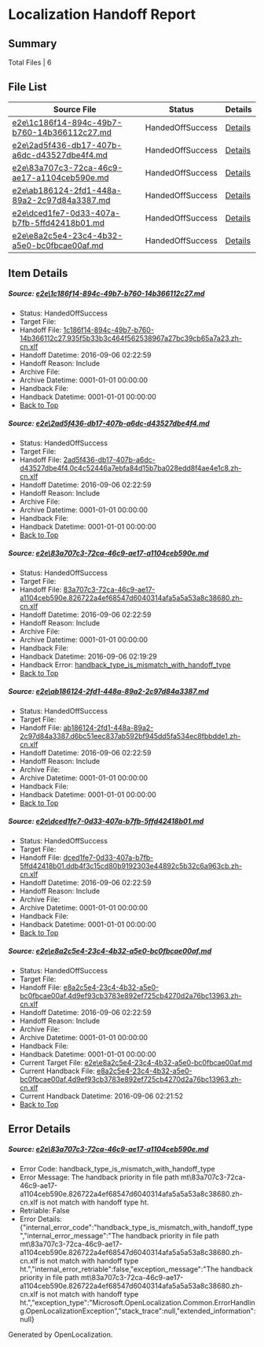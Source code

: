 # <a name='report-top'></a> Localization Handoff Report

## Summary
 Total Files | 6

## File List
 Source File | Status | Details 
 ----------- | ------ | ------- 
 [e2e\1c186f14-894c-49b7-b760-14b366112c27.md](https://github.com/OpenLocalizationTestOrg/ol-test0/blob/33ec304ab1da934ecfbc3fa7ebc61ef29f3f249e/e2e/1c186f14-894c-49b7-b760-14b366112c27.md) | HandedOffSuccess | [Details](#3b81b1da67a17d46f42bd00e636b9d30f2ce68a72)
 [e2e\2ad5f436-db17-407b-a6dc-d43527dbe4f4.md](https://github.com/OpenLocalizationTestOrg/ol-test0/blob/118afe53a0f95e13055f635aa164d1297baf1e1d/e2e/2ad5f436-db17-407b-a6dc-d43527dbe4f4.md) | HandedOffSuccess | [Details](#3a0c1fe2601cf3fe6d81c27de64c8dd9cc71a4cd3)
 [e2e\83a707c3-72ca-46c9-ae17-a1104ceb590e.md](https://github.com/OpenLocalizationTestOrg/ol-test0/blob/902fc9b79d6ae06adae8d5379e53f2089cc37c0a/e2e/83a707c3-72ca-46c9-ae17-a1104ceb590e.md) | HandedOffSuccess | [Details](#e42ee19ddf6173f88699dd5c59b2561dc8d4bce58)
 [e2e\ab186124-2fd1-448a-89a2-2c97d84a3387.md](https://github.com/OpenLocalizationTestOrg/ol-test0/blob/73128745757d7fcdee4635297f154e7036b6d2df/e2e/ab186124-2fd1-448a-89a2-2c97d84a3387.md) | HandedOffSuccess | [Details](#17223e8faf8ce9b78bc519cb8ceebfac42cad44a10)
 [e2e\dced1fe7-0d33-407a-b7fb-5ffd42418b01.md](https://github.com/OpenLocalizationTestOrg/ol-test0/blob/66d0147f66ce29cd296d05395427afcd08281c51/e2e/dced1fe7-0d33-407a-b7fb-5ffd42418b01.md) | HandedOffSuccess | [Details](#e68938a1cbb7f489b969ff78aa688fbbc78d637811)
 [e2e\e8a2c5e4-23c4-4b32-a5e0-bc0fbcae00af.md](https://github.com/OpenLocalizationTestOrg/ol-test0/blob/0a54f2c44a27dcaaa75c17a25e6f92b12489eb0c/e2e/e8a2c5e4-23c4-4b32-a5e0-bc0fbcae00af.md) | HandedOffSuccess | [Details](#4dd41f0c6d3192b9047cdcc900234e72c0b6eeea12)

## Item Details
##### <a name='3b81b1da67a17d46f42bd00e636b9d30f2ce68a72'></a> Source: [e2e\1c186f14-894c-49b7-b760-14b366112c27.md](https://github.com/OpenLocalizationTestOrg/ol-test0/blob/33ec304ab1da934ecfbc3fa7ebc61ef29f3f249e/e2e/1c186f14-894c-49b7-b760-14b366112c27.md)
* Status: HandedOffSuccess
* Target File: 
* Handoff File: [1c186f14-894c-49b7-b760-14b366112c27.935f5b33b3c464f562538967a27bc39cb65a7a23.zh-cn.xlf](https://github.com/OpenLocalizationTestOrg/ol-test0-handoff/blob/81da4b9c2c27abb8c40cdc4eeec407540d458d96/ol-handoff/OpenLocalizationTestOrg/ol-test0-zhcn/ci/ht/1c186f14-894c-49b7-b760-14b366112c27.935f5b33b3c464f562538967a27bc39cb65a7a23.zh-cn.xlf)
* Handoff Datetime: 2016-09-06 02:22:59
* Handoff Reason: Include
* Archive File: 
* Archive Datetime: 0001-01-01 00:00:00
* Handback File: 
* Handback Datetime: 0001-01-01 00:00:00
* [Back to Top](#report-top)

##### <a name='3a0c1fe2601cf3fe6d81c27de64c8dd9cc71a4cd3'></a> Source: [e2e\2ad5f436-db17-407b-a6dc-d43527dbe4f4.md](https://github.com/OpenLocalizationTestOrg/ol-test0/blob/118afe53a0f95e13055f635aa164d1297baf1e1d/e2e/2ad5f436-db17-407b-a6dc-d43527dbe4f4.md)
* Status: HandedOffSuccess
* Target File: 
* Handoff File: [2ad5f436-db17-407b-a6dc-d43527dbe4f4.0c4c52446a7ebfa84d15b7ba028edd8f4ae4e1c8.zh-cn.xlf](https://github.com/OpenLocalizationTestOrg/ol-test0-handoff/blob/81da4b9c2c27abb8c40cdc4eeec407540d458d96/ol-handoff/OpenLocalizationTestOrg/ol-test0-zhcn/ci/ht/2ad5f436-db17-407b-a6dc-d43527dbe4f4.0c4c52446a7ebfa84d15b7ba028edd8f4ae4e1c8.zh-cn.xlf)
* Handoff Datetime: 2016-09-06 02:22:59
* Handoff Reason: Include
* Archive File: 
* Archive Datetime: 0001-01-01 00:00:00
* Handback File: 
* Handback Datetime: 0001-01-01 00:00:00
* [Back to Top](#report-top)

##### <a name='e42ee19ddf6173f88699dd5c59b2561dc8d4bce58'></a> Source: [e2e\83a707c3-72ca-46c9-ae17-a1104ceb590e.md](https://github.com/OpenLocalizationTestOrg/ol-test0/blob/902fc9b79d6ae06adae8d5379e53f2089cc37c0a/e2e/83a707c3-72ca-46c9-ae17-a1104ceb590e.md)
* Status: HandedOffSuccess
* Target File: 
* Handoff File: [83a707c3-72ca-46c9-ae17-a1104ceb590e.826722a4ef68547d6040314afa5a5a53a8c38680.zh-cn.xlf](https://github.com/OpenLocalizationTestOrg/ol-test0-handoff/blob/81da4b9c2c27abb8c40cdc4eeec407540d458d96/ol-handoff/OpenLocalizationTestOrg/ol-test0-zhcn/ci/ht/83a707c3-72ca-46c9-ae17-a1104ceb590e.826722a4ef68547d6040314afa5a5a53a8c38680.zh-cn.xlf)
* Handoff Datetime: 2016-09-06 02:22:59
* Handoff Reason: Include
* Archive File: 
* Archive Datetime: 0001-01-01 00:00:00
* Handback File: 
* Handback Datetime: 2016-09-06 02:19:29
* Handback Error: [handback_type_is_mismatch_with_handoff_type](#e42ee19ddf6173f88699dd5c59b2561dc8d4bce58handback_type_is_mismatch_with_handoff_type)
* [Back to Top](#report-top)

##### <a name='17223e8faf8ce9b78bc519cb8ceebfac42cad44a10'></a> Source: [e2e\ab186124-2fd1-448a-89a2-2c97d84a3387.md](https://github.com/OpenLocalizationTestOrg/ol-test0/blob/73128745757d7fcdee4635297f154e7036b6d2df/e2e/ab186124-2fd1-448a-89a2-2c97d84a3387.md)
* Status: HandedOffSuccess
* Target File: 
* Handoff File: [ab186124-2fd1-448a-89a2-2c97d84a3387.d6bc51eec837ab592bf945dd5fa534ec8fbbdde1.zh-cn.xlf](https://github.com/OpenLocalizationTestOrg/ol-test0-handoff/blob/81da4b9c2c27abb8c40cdc4eeec407540d458d96/ol-handoff/OpenLocalizationTestOrg/ol-test0-zhcn/ci/ht/ab186124-2fd1-448a-89a2-2c97d84a3387.d6bc51eec837ab592bf945dd5fa534ec8fbbdde1.zh-cn.xlf)
* Handoff Datetime: 2016-09-06 02:22:59
* Handoff Reason: Include
* Archive File: 
* Archive Datetime: 0001-01-01 00:00:00
* Handback File: 
* Handback Datetime: 0001-01-01 00:00:00
* [Back to Top](#report-top)

##### <a name='e68938a1cbb7f489b969ff78aa688fbbc78d637811'></a> Source: [e2e\dced1fe7-0d33-407a-b7fb-5ffd42418b01.md](https://github.com/OpenLocalizationTestOrg/ol-test0/blob/66d0147f66ce29cd296d05395427afcd08281c51/e2e/dced1fe7-0d33-407a-b7fb-5ffd42418b01.md)
* Status: HandedOffSuccess
* Target File: 
* Handoff File: [dced1fe7-0d33-407a-b7fb-5ffd42418b01.ddb4f3c15cd80b9192303e44892c5b32c6a963cb.zh-cn.xlf](https://github.com/OpenLocalizationTestOrg/ol-test0-handoff/blob/81da4b9c2c27abb8c40cdc4eeec407540d458d96/ol-handoff/OpenLocalizationTestOrg/ol-test0-zhcn/ci/ht/dced1fe7-0d33-407a-b7fb-5ffd42418b01.ddb4f3c15cd80b9192303e44892c5b32c6a963cb.zh-cn.xlf)
* Handoff Datetime: 2016-09-06 02:22:59
* Handoff Reason: Include
* Archive File: 
* Archive Datetime: 0001-01-01 00:00:00
* Handback File: 
* Handback Datetime: 0001-01-01 00:00:00
* [Back to Top](#report-top)

##### <a name='4dd41f0c6d3192b9047cdcc900234e72c0b6eeea12'></a> Source: [e2e\e8a2c5e4-23c4-4b32-a5e0-bc0fbcae00af.md](https://github.com/OpenLocalizationTestOrg/ol-test0/blob/0a54f2c44a27dcaaa75c17a25e6f92b12489eb0c/e2e/e8a2c5e4-23c4-4b32-a5e0-bc0fbcae00af.md)
* Status: HandedOffSuccess
* Target File: 
* Handoff File: [e8a2c5e4-23c4-4b32-a5e0-bc0fbcae00af.4d9ef93cb3783e892ef725cb4270d2a76bc13963.zh-cn.xlf](https://github.com/OpenLocalizationTestOrg/ol-test0-handoff/blob/81da4b9c2c27abb8c40cdc4eeec407540d458d96/ol-handoff/OpenLocalizationTestOrg/ol-test0-zhcn/ci/ht/e8a2c5e4-23c4-4b32-a5e0-bc0fbcae00af.4d9ef93cb3783e892ef725cb4270d2a76bc13963.zh-cn.xlf)
* Handoff Datetime: 2016-09-06 02:22:59
* Handoff Reason: Include
* Archive File: 
* Archive Datetime: 0001-01-01 00:00:00
* Handback File: 
* Handback Datetime: 0001-01-01 00:00:00
* Current Target File: [e2e\e8a2c5e4-23c4-4b32-a5e0-bc0fbcae00af.md](https://github.com/OpenLocalizationTestOrg/ol-test0-zhcn/blob/905375312b33f935f57adfafdc709b7037e7df5b/e2e/e8a2c5e4-23c4-4b32-a5e0-bc0fbcae00af.md)
* Current Handback File: [e8a2c5e4-23c4-4b32-a5e0-bc0fbcae00af.4d9ef93cb3783e892ef725cb4270d2a76bc13963.zh-cn.xlf](https://github.com/OpenLocalizationTestOrg/ol-test0-handback/blob/6092279fd86501a7078d6a439756c3efb2c04b23/ol-handback/OpenLocalizationTestOrg/ol-test0-zhcn/ci/e8a2c5e4-23c4-4b32-a5e0-bc0fbcae00af.4d9ef93cb3783e892ef725cb4270d2a76bc13963.zh-cn.xlf)
* Current Handback Datetime: 2016-09-06 02:21:52
* [Back to Top](#report-top)


## Error Details
##### <a name='e42ee19ddf6173f88699dd5c59b2561dc8d4bce58handback_type_is_mismatch_with_handoff_type'></a> Source: [e2e\83a707c3-72ca-46c9-ae17-a1104ceb590e.md](#e42ee19ddf6173f88699dd5c59b2561dc8d4bce58)
* Error Code: handback_type_is_mismatch_with_handoff_type
* Error Message: The handback priority in file path mt\83a707c3-72ca-46c9-ae17-a1104ceb590e.826722a4ef68547d6040314afa5a5a53a8c38680.zh-cn.xlf is not match with handoff type ht.
* Retriable: False
* Error Details: {"internal_error_code":"handback_type_is_mismatch_with_handoff_type","internal_error_message":"The handback priority in file path mt\\83a707c3-72ca-46c9-ae17-a1104ceb590e.826722a4ef68547d6040314afa5a5a53a8c38680.zh-cn.xlf is not match with handoff type ht.","internal_error_retriable":false,"exception_message":"The handback priority in file path mt\\83a707c3-72ca-46c9-ae17-a1104ceb590e.826722a4ef68547d6040314afa5a5a53a8c38680.zh-cn.xlf is not match with handoff type ht.","exception_type":"Microsoft.OpenLocalization.Common.ErrorHandling.OpenLocalizationException","stack_trace":null,"extended_information":null}


Generated by OpenLocalization.
